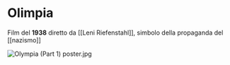 # Olimpia
Film del **1938** diretto da [[Leni Riefenstahl]], simbolo della propaganda del [[nazismo]]

![Olympia (Part 1) poster.jpg](https://upload.wikimedia.org/wikipedia/en/thumb/9/9d/Olympia_%28Part_1%29_poster.jpg/220px-Olympia_%28Part_1%29_poster.jpg)